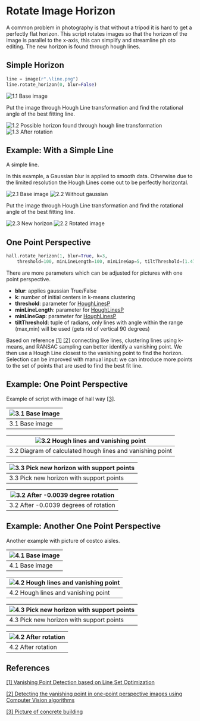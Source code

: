 # Rotate Image Horizon

A common problem in photography is that without a tripod it is hard to get a perfectly flat horizon. This script rotates images so that the horizon of the image is parallel to the x-axis, this can simplify and streamline ph oto editing. The new horizon is found through hough lines.

## Simple Horizon

```python
line = image(r".\line.png") 
line.rotate_horizon(0, blur=False)
```
![1.1 Base image](images/line1.png?raw=true)

Put the image through Hough Line transformation and find the rotational angle of the best fitting line.

![1.2 Possible horizon found through hough line transformation](images/line1HoughLines.png?raw=true)
![1.3 After rotation](images/line1Rotated.png?raw=true)

## Example: With a Simple Line

A simple line.

In this example, a Gaussian blur is applied to smooth data. Otherwise due to the limited resolution the Hough Lines come out to be perfectly horizontal.

![2.1 Base image](images/line2.png?raw=true)
![2.2 Without gaussian](images/line2Flat.png?raw=true)

Put the image through Hough Line transformation and find the rotational angle of the best fitting line.

![2.3 New horizon](images/line2HoughLines.png?raw=true)
![2.2 Rotated image](images/line2Rotated.png?raw=true)

## One Point Perspective

```python
hall.rotate_horizon(1, blur=True, k=3, 
    threshold=100, minLineLength=100, minLineGap=5, tiltThreshold=(1.47, -1.47))
```

There are more parameters which can be adjusted for pictures with one point perspective. 

* **blur**: applies gaussian True/False 
* **k**: number of initial centers in k-means clustering
* **threshold**: parameter for [HoughLinesP](https://docs.opencv.org/3.4/dd/d1a/group__imgproc__feature.html#ga8618180a5948286384e3b7ca02f6feeb)
* **minLineLength**: parameter for [HoughLinesP](https://docs.opencv.org/3.4/dd/d1a/group__imgproc__feature.html#ga8618180a5948286384e3b7ca02f6feeb)
* **minLineGap**: parameter for [HoughLinesP](https://docs.opencv.org/3.4/dd/d1a/group__imgproc__feature.html#ga8618180a5948286384e3b7ca02f6feeb)
* **tiltThreshold**: tuple of radians, only lines with angle within the range (max,min) will be used (gets rid of vertical 90 degrees) 

Based on reference [[1]](https://iopscience.iop.org/article/10.1088/1742-6596/1748/3/032052/pdf)
[[2]](https://medium.com/@KuoyuanLi/detecting-the-vanishing-point-in-one-point-perspective-images-using-computer-vision-algorithms-c4352d4e6c3e) connecting like lines, clustering lines using k-means, and RANSAC sampling can better identify a vanishing point. We then use a Hough Line closest to the vanishing point to find the horizon. Selection can be improved with manual input: we can introduce more points to the set of points that are used to find the best fit line.

## Example: One Point Perspective

Example of script with image of hall way [[3]]( https://weloveeastvan.com/concrete-buildings/).

|![3.1 Base image](images/hall.png?raw=true)|
|--|
|3.1 Base image|

|![3.2 Hough lines and vanishing point](images/hallHoughLines.png?raw=true)|
|--|
|3.2 Diagram of calculated hough lines and vanishing point|

|![3.3 Pick new horizon with support points](images/hallHoughLinesCalibrate.png?raw=true)|
|--|
|3.3 Pick new horizon with support points|

|![3.2 After -0.0039 degree rotation](images/hallRotated.png?raw=true)|
|--|
|3.2 After -0.0039 degrees of rotation|



## Example: Another One Point Perspective

Another example with picture of costco aisles.

|![4.1 Base image](images/costco.jpg?raw=true)|
|--|
|4.1 Base image|

|![4.2 Hough lines and vanishing point](images/costcoHoughLines.png?raw=true)|
|--|
|4.2 Hough lines and vanishing point|

|![4.3 Pick new horizon with support points](images/costcoHoughLinesCalibrate.png?raw=true)|
|--|
|4.3 Pick new horizon with support points|

|![4.2 After rotation](images/costcoRotated.png?raw=true)|
|--|
|4.2 After rotation|

## References

[[1] Vanishing Point Detection based on Line Set Optimization](https://iopscience.iop.org/article/10.1088/1742-6596/1748/3/032052/pdf)

[[2] Detecting the vanishing point in one-point perspective images using Computer Vision algorithms](https://medium.com/@KuoyuanLi/detecting-the-vanishing-point-in-one-point-perspective-images-using-computer-vision-algorithms-c4352d4e6c3e)


[[3] Picture of concrete building]( https://weloveeastvan.com/concrete-buildings/)
